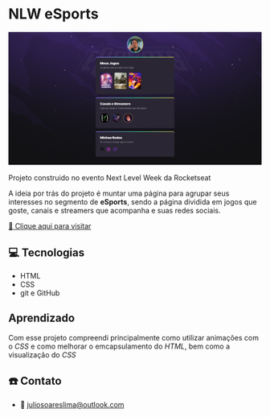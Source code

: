 # NLW eSports

![preview](./.github/preview.png)

Projeto construido no evento Next Level Week da Rocketseat

A ideia por trás do projeto é muntar uma página para agrupar seus interesses no segmento de **eSports**, sendo a página dividida em jogos que goste, canais e streamers que acompanha e suas redes sociais.

[:link: Clique aqui para visitar](https://juliosoaresl.github.io/nlw/)

## :computer: Tecnologias

- HTML
- CSS
- git e GitHub

## Aprendizado

Com esse projeto compreendi principalmente como utilizar animações com o *CSS* e como melhorar o emcapsulamento do *HTML*, bem como a visualização do *CSS*

## :phone: Contato

- :email: juliosoareslima@outlook.com